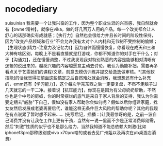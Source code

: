 # nocodediary
suisuinian 
我需要一个让我兴奋的工作，因为整个职业生涯的兴奋感，我自然就会有【owner精神】，就像在vika，做的好几百万人用的产品，每一个改变都会让人舒心的话那确实有成就感；【执行力】自然也会很给力并且长时间的阶段性保持，因为"改变产品领域和行业"不会允许我有太对个人内耗和无节制不受控制的偷懒；【生理状态(精力~注意力及记忆力)】因为自律而慢慢恢复，你看现在成天和三和大神有啥区别，每晚上不是看直播就是打游戏，你都不知道你的对手在干什么；对于【沟通力】，还在慢慢调整，不过我发现我对特别熟悉的内容是能够相对清晰有逻辑的说出来的，越感兴趣的内容越愿意主动去讨论，我认为勤能补拙，需要再多看点关于艺雯她们的课程/文章，刻意去模仿训练并提交给逸逸做审核。*[其他软技能]的话我觉得把前面这些搞定之后自然难处就会消散，我想想还有什么补充的，emm还有【学习能力】，这个每次学完东西之后一定要复盘，不然不走脑子过几天就忘的一干二净。接着说【抗压能力】，你现在是因为有父母奶奶帮助，不然你也是个中号的房奴，你的时常摆烂的底气是来自于家人背后的支持，我认为你需要定期去"威胁"下自己，假如没有家人帮助你会如何呢？假如以后你组建家庭，找女友然后发展成老婆再要后代，谁能这样无条件巨大风险的帮助你呢？其他的我现在有点说累了暂时想不起来......
(先写后记，插播：)让我最惊讶的是，之前一波自己消费并没有让我在工作上更有干劲，当然有一说一里面不少是正常消费即刚需，然后“刺激”性质的似乎也不是那么给力，当然我知道不能总依赖大刺激(比如iphone13pro那种级别或vivo x70pro啥的或者去见广州姐以及再次在pb桌游店消费)
